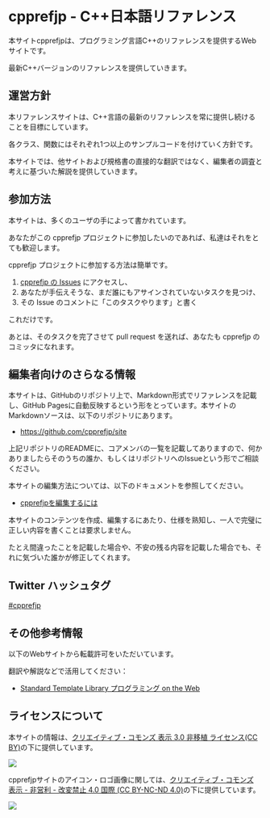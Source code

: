 # cpprefjp - C++日本語リファレンス

本サイトcpprefjpは、プログラミング言語C++のリファレンスを提供するWebサイトです。

最新C++バージョンのリファレンスを提供していきます。


## 運営方針
本リファレンスサイトは、C++言語の最新のリファレンスを常に提供し続けることを目標にしています。

各クラス、関数にはそれぞれ1つ以上のサンプルコードを付けていく方針です。

本サイトでは、他サイトおよび規格書の直接的な翻訳ではなく、編集者の調査と考えに基づいた解説を提供していきます。


## 参加方法
本サイトは、多くのユーザの手によって書かれています。

あなたがこの cpprefjp プロジェクトに参加したいのであれば、私達はそれをとても歓迎します。


cpprefjp プロジェクトに参加する方法は簡単です。

1. [cpprefjp の Issues](https://github.com/cpprefjp/site/issues?state=open) にアクセスし、
2. あなたが手伝えそうな、まだ誰にもアサインされていないタスクを見つけ、
3. その Issue のコメントに「このタスクやります」と書く

これだけです。

あとは、そのタスクを完了させて pull request を送れば、あなたも cpprefjp のコミッタになれます。


## 編集者向けのさらなる情報
本サイトは、GitHubのリポジトリ上で、Markdown形式でリファレンスを記載し、GitHub Pagesに自動反映するという形をとっています。本サイトのMarkdownソースは、以下のリポジトリにあります。

- <https://github.com/cpprefjp/site>

上記リポジトリのREADMEに、コアメンバの一覧を記載してありますので、何かありましたらそのうちの誰か、もしくはリポジトリへのIssueという形でご相談ください。

本サイトの編集方法については、以下のドキュメントを参照してください。

- [cpprefjpを編集するには](/editors_doc/start_editing.md)

本サイトのコンテンツを作成、編集するにあたり、仕様を熟知し、一人で完璧に正しい内容を書くことは要求しません。

たとえ間違ったことを記載した場合や、不安の残る内容を記載した場合でも、それに気づいた誰かが修正してくれます。


## Twitter ハッシュタグ
[#cpprefjp](https://twitter.com/search?q=%23cpprefjp)


## その他参考情報
以下のWebサイトから転載許可をいただいています。

翻訳や解説などで活用してください：

- [Standard Template Library プログラミング on the Web](http://episteme.wankuma.com/stlprog/index.html)


## ライセンスについて
本サイトの情報は、[クリエイティブ・コモンズ 表示 3.0 非移植 ライセンス(CC BY)](https://creativecommons.org/licenses/by/3.0/)の下に提供しています。

![](https://i.creativecommons.org/l/by/3.0/88x31.png)

cpprefjpサイトのアイコン・ロゴ画像に関しては、[クリエイティブ・コモンズ 表示 - 非営利 - 改変禁止 4.0 国際 (CC BY-NC-ND 4.0)](https://creativecommons.org/licenses/by-nc-nd/4.0/deed.ja)の下に提供しています。

![](https://licensebuttons.net/l/by-nc-nd/4.0/88x31.png)
